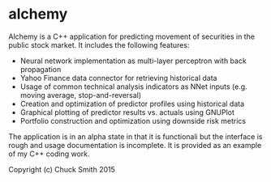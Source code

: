# alchemy
Alchemy is a C++ application for predicting movement of securities in the
public stock market. It includes the following features:
 * Neural network implementation as multi-layer perceptron with back 
   propagation
 * Yahoo Finance data connector for retrieving historical data
 * Usage of common technical analysis indicators as NNet inputs (e.g.
   moving average, stop-and-reversal)
 * Creation and optimization of predictor profiles using historical data
 * Graphical plotting of predictor results vs. actuals using GNUPlot
 * Portfolio construction and optimization using downside risk metrics

The application is in an alpha state in that it is functionali but the 
interface is rough and usage documentation is incomplete. It is provided
as an example of my C++ coding work.

Copyright (c) Chuck Smith 2015
